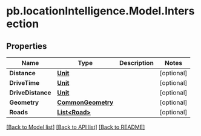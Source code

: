 # pb.locationIntelligence.Model.Intersection
## Properties

Name | Type | Description | Notes
------------ | ------------- | ------------- | -------------
**Distance** | [**Unit**](Unit.md) |  | [optional] 
**DriveTime** | [**Unit**](Unit.md) |  | [optional] 
**DriveDistance** | [**Unit**](Unit.md) |  | [optional] 
**Geometry** | [**CommonGeometry**](CommonGeometry.md) |  | [optional] 
**Roads** | [**List&lt;Road&gt;**](Road.md) |  | [optional] 

[[Back to Model list]](../README.md#documentation-for-models) [[Back to API list]](../README.md#documentation-for-api-endpoints) [[Back to README]](../README.md)

